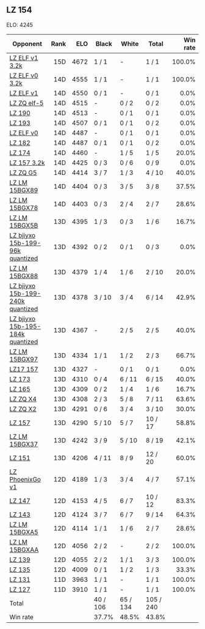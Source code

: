 ## LZ 154 ##

ELO: 4245

Opponent | Rank | ELO | Black | White | Total | Win rate
---------|-----:|----:|-------|-------|-------|-------:
[LZ ELF v1 3.2k](LZ%20ELF%20v1%203.2k.md) | 15D | 4672 | 1 / 1 | - | 1 / 1 | 100.0%
[LZ ELF v0 3.2k](LZ%20ELF%20v0%203.2k.md) | 14D | 4555 | 1 / 1 | - | 1 / 1 | 100.0%
[LZ ELF v1](LZ%20ELF%20v1.md) | 14D | 4550 | 0 / 1 | - | 0 / 1 | 0.0%
[LZ ZQ elf-5](LZ%20ZQ%20elf-5.md) | 14D | 4515 | - | 0 / 2 | 0 / 2 | 0.0%
[LZ 190](LZ%20190.md) | 14D | 4513 | - | 0 / 1 | 0 / 1 | 0.0%
[LZ 193](LZ%20193.md) | 14D | 4507 | 0 / 1 | 0 / 1 | 0 / 2 | 0.0%
[LZ ELF v0](LZ%20ELF%20v0.md) | 14D | 4487 | - | 0 / 1 | 0 / 1 | 0.0%
[LZ 182](LZ%20182.md) | 14D | 4487 | 0 / 1 | 0 / 1 | 0 / 2 | 0.0%
[LZ 174](LZ%20174.md) | 14D | 4460 | - | 1 / 5 | 1 / 5 | 20.0%
[LZ 157 3.2k](LZ%20157%203.2k.md) | 14D | 4425 | 0 / 3 | 0 / 6 | 0 / 9 | 0.0%
[LZ ZQ G5](LZ%20ZQ%20G5.md) | 14D | 4414 | 3 / 7 | 1 / 3 | 4 / 10 | 40.0%
[LZ LM 15BGX89](LZ%20LM%2015BGX89.md) | 14D | 4404 | 0 / 3 | 3 / 5 | 3 / 8 | 37.5%
[LZ LM 15BGX78](LZ%20LM%2015BGX78.md) | 14D | 4403 | 0 / 3 | 2 / 4 | 2 / 7 | 28.6%
[LZ LM 15BGX5B](LZ%20LM%2015BGX5B.md) | 13D | 4395 | 1 / 3 | 0 / 3 | 1 / 6 | 16.7%
[LZ bjiyxo 15b-199-96k quantized](LZ%20bjiyxo%2015b-199-96k%20quantized.md) | 13D | 4392 | 0 / 2 | 0 / 1 | 0 / 3 | 0.0%
[LZ LM 15BGX88](LZ%20LM%2015BGX88.md) | 13D | 4379 | 1 / 4 | 1 / 6 | 2 / 10 | 20.0%
[LZ bjiyxo 15b-199-240k quantized](LZ%20bjiyxo%2015b-199-240k%20quantized.md) | 13D | 4378 | 3 / 10 | 3 / 4 | 6 / 14 | 42.9%
[LZ bjiyxo 15b-195-184k quantized](LZ%20bjiyxo%2015b-195-184k%20quantized.md) | 13D | 4367 | - | 2 / 5 | 2 / 5 | 40.0%
[LZ LM 15BGX97](LZ%20LM%2015BGX97.md) | 13D | 4334 | 1 / 1 | 1 / 2 | 2 / 3 | 66.7%
[LZ17 157](LZ17%20157.md) | 13D | 4327 | - | 0 / 1 | 0 / 1 | 0.0%
[LZ 173](LZ%20173.md) | 13D | 4310 | 0 / 4 | 6 / 11 | 6 / 15 | 40.0%
[LZ 165](LZ%20165.md) | 13D | 4309 | 0 / 2 | 1 / 4 | 1 / 6 | 16.7%
[LZ ZQ X4](LZ%20ZQ%20X4.md) | 13D | 4308 | 2 / 3 | 5 / 8 | 7 / 11 | 63.6%
[LZ ZQ X2](LZ%20ZQ%20X2.md) | 13D | 4291 | 0 / 6 | 3 / 4 | 3 / 10 | 30.0%
[LZ 157](LZ%20157.md) | 13D | 4290 | 5 / 10 | 5 / 7 | 10 / 17 | 58.8%
[LZ LM 15BGX37](LZ%20LM%2015BGX37.md) | 13D | 4242 | 3 / 9 | 5 / 10 | 8 / 19 | 42.1%
[LZ 151](LZ%20151.md) | 13D | 4206 | 4 / 11 | 8 / 9 | 12 / 20 | 60.0%
[LZ PhoenixGo v1](LZ%20PhoenixGo%20v1.md) | 12D | 4189 | 1 / 3 | 3 / 4 | 4 / 7 | 57.1%
[LZ 147](LZ%20147.md) | 12D | 4153 | 4 / 5 | 6 / 7 | 10 / 12 | 83.3%
[LZ 143](LZ%20143.md) | 12D | 4124 | 3 / 7 | 6 / 7 | 9 / 14 | 64.3%
[LZ LM 15BGXA5](LZ%20LM%2015BGXA5.md) | 12D | 4114 | 1 / 1 | 1 / 6 | 2 / 7 | 28.6%
[LZ LM 15BGXAA](LZ%20LM%2015BGXAA.md) | 12D | 4056 | 2 / 2 | - | 2 / 2 | 100.0%
[LZ 139](LZ%20139.md) | 12D | 4055 | 2 / 2 | 1 / 1 | 3 / 3 | 100.0%
[LZ 135](LZ%20135.md) | 12D | 4009 | 0 / 1 | 1 / 2 | 1 / 3 | 33.3%
[LZ 131](LZ%20131.md) | 11D | 3963 | 1 / 1 | - | 1 / 1 | 100.0%
[LZ 127](LZ%20127.md) | 11D | 3910 | 1 / 1 | - | 1 / 1 | 100.0%
Total | | | 40 / 106 | 65 / 134 | 105 / 240 | 
Win rate| | | 37.7% | 48.5% | 43.8% | 
